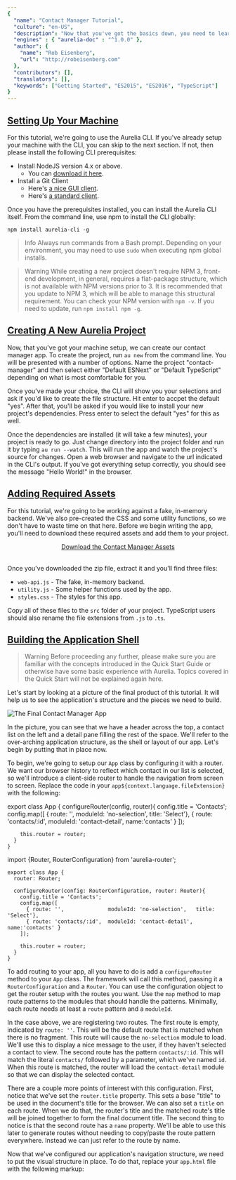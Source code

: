 ```yaml
---
{
  "name": "Contact Manager Tutorial",
  "culture": "en-US",
  "description": "Now that you've got the basics down, you need to learn how to use the CLI, build a more complex app and get a solid knowledge foundation for real-world work. In this tutorial we'll build a small contact manager app and demonstrate a variety of Aurelia's features as well as learn some useful techniques.",
  "engines" : { "aurelia-doc" : "^1.0.0" },
  "author": {
  	"name": "Rob Eisenberg",
  	"url": "http://robeisenberg.com"
  },
  "contributors": [],
  "translators": [],
  "keywords": ["Getting Started", "ES2015", "ES2016", "TypeScript"]
}
---
```

## [Setting Up Your Machine](aurelia-doc://section/1/version/1.0.0)

For this tutorial, we're going to use the Aurelia CLI. If you've already setup your machine with the CLI, you can skip to the next section. If not, then please install the following CLI prerequisites:

* Install NodeJS version 4.x or above.
    * You can [download it here](https://nodejs.org/en/).
* Install a Git Client
    * Here's [a nice GUI client](https://desktop.github.com).
    * Here's [a standard client](https://git-scm.com).

Once you have the prerequisites installed, you can install the Aurelia CLI itself. From the command line, use npm to install the CLI globally:

```
npm install aurelia-cli -g
```

> Info
> Always run commands from a Bash prompt. Depending on your environment, you may need to use `sudo` when executing npm global installs.

> Warning
> While creating a new project doesn't require NPM 3, front-end development, in general, requires a flat-package structure, which is not available with NPM versions prior to 3. It is recommended that you update to NPM 3, which will be able to manage this structural requirement. You can check your NPM version with `npm -v`. If you need to update, run `npm install npm -g`.

## [Creating A New Aurelia Project](aurelia-doc://section/2/version/1.0.0)

Now, that you've got your machine setup, we can create our contact manager app. To create the project, run `au new` from the command line. You will be presented with a number of options. Name the project "contact-manager" and then select either "Default ESNext" or "Default TypeScript" depending on what is most comfortable for you.

Once you've made your choice, the CLI will show you your selections and ask if you'd like to create the file structure. Hit enter to accpet the default "yes". After that, you'll be asked if you would like to install your new project's dependencies. Press enter to select the default "yes" for this as well.

Once the dependencies are installed (it will take a few minutes), your project is ready to go. Just change directory into the project folder and run it by typing `au run --watch`. This will run the app and watch the project's source for changes. Open a web browser and navigate to the url indicated in the CLI's output. If you've got everything setup correctly, you should see the message "Hello World!" in the browser.

## [Adding Required Assets](aurelia-doc://section/3/version/1.0.0)

For this tutorial, we're going to be working against a fake, in-memory backend. We've also pre-created the CSS and some utility functions, so we don't have to waste time on that here. Before we begin writing the app, you'll need to download these required assets and add them to your project.

<div style="text-align: center; margin-bottom: 32px">
  <a class="au-button" href="http://aurelia.io/downloads/contact-manager-assets.zip" target="_blank">Download the Contact Manager Assets</a>
</div>

Once you've downloaded the zip file, extract it and you'll find three files:

* `web-api.js` - The fake, in-memory backend.
* `utility.js` - Some helper functions used by the app.
* `styles.css` - The styles for this app.

Copy all of these files to the `src` folder of your project. TypeScript users should also rename the file extensions from `.js` to `.ts`.

## [Building the Application Shell](aurelia-doc://section/4/version/1.0.0)

> Warning
> Before proceeding any further, please make sure you are familiar with the concepts introduced in the Quick Start Guide or otherwise have some basic experience with Aurelia. Topics covered in the Quick Start will not be explained again here.

Let's start by looking at a picture of the final product of this tutorial. It will help us to see the application's structure and the pieces we need to build.

![The Final Contact Manager App](img/contact-app-final.png)

In the picture, you can see that we have a header across the top, a contact list on the left and a detail pane filling the rest of the space. We'll refer to the over-arching application structure, as the shell or layout of our app. Let's begin by putting that in place now.

To begin, we're going to setup our `App` class by configuring it with a router. We want our browser history to reflect which contact in our list is selected, so we'll introduce a client-side router to handle the navigation from screen to screen. Replace the code in your `app${context.language.fileExtension}` with the following:

<code-listing heading="app${context.language.fileExtension}">
  <source-code lang="ES 2015/ES Next">
    export class App {
      configureRouter(config, router){
        config.title = 'Contacts';
        config.map([
          { route: '',              moduleId: 'no-selection',   title: 'Select'},
          { route: 'contacts/:id',  moduleId: 'contact-detail', name:'contacts' }
        ]);

        this.router = router;
      }
    }
  </source-code>
  <source-code lang="TypeScript">
    import {Router, RouterConfiguration} from 'aurelia-router';

    export class App {
      router: Router;

      configureRouter(config: RouterConfiguration, router: Router){
        config.title = 'Contacts';
        config.map([
          { route: '',              moduleId: 'no-selection',   title: 'Select'},
          { route: 'contacts/:id',  moduleId: 'contact-detail', name:'contacts' }
        ]);

        this.router = router;
      }
    }
  </source-code>
</code-listing>

To add routing to your app, all you have to do is add a `configureRouter` method to your `App` class. The framework will call this method, passing it a `RouterConfiguration` and a `Router`. You can use the configuration object to get the router setup with the routes you want. Use the `map` method to map route patterns to the modules that should handle the patterns. Minimally, each route needs at least a `route` pattern and a `moduleId`.

In the case above, we are registering two routes. The first route is empty, indicated by `route: ''`. This will be the default route that is matched when there is no fragment. This route will cause the `no-selection` module to load. We'll use this to display a nice message to the user, if they haven't selected a contact to view. The second route has the pattern `contacts/:id`. This will match the literal `contacts/` followed by a parameter, which we've named `id`. When this route is matched, the router will load the `contact-detail` module so that we can display the selected contact.

There are a couple more points of interest with this configuration. First, notice that we've set the `router.title` property. This sets a base "title" to be used in the document's title for the browser. We can also set a `title` on each route. When we do that, the router's title and the matched route's title will be joined together to form the final document title. The second thing to notice is that the second route has a `name` property. We'll be able to use this later to generate routes without needing to copy/paste the route pattern everywhere. Instead we can just refer to the route by name.

Now that we've configured our application's navigation structure, we need to put the visual structure in place. To do that, replace your `app.html` file with the following markup:

<code-listing heading="app.html">
  <source-code lang="HTML">
    <template>
      <require from="bootstrap/css/bootstrap.css"></require>
      <require from="./styles.css"></require>

      <nav class="navbar navbar-default navbar-fixed-top" role="navigation">
        <div class="navbar-header">
          <a class="navbar-brand" href="#">
            <i class="fa fa-user"></i>
            <span>Contacts</span>
          </a>
        </div>
      </nav>

      <div class="container">
        <div class="row">
          <div class="col-md-4">Contact List Placeholder</div>
          <router-view class="col-md-8"></router-view>
        </div>
      </div>
    </template>
  </source-code>
</code-listing>

There are several interesting things to note about this view. First, take a look at the `require` elements at the top of the view. This is how we can "import" or "require" various resources into our view. It's the view equivalent of the ES 2015 "import" syntax. Just as JavaScript is modularized and requires importing of other resources, so do Aurelia views. In this specific case, we're indicating that we want to bring in bootstrap's CSS as well as our own custom styles. Of course, we haven't actually installed Bootstrap yet. We'll get to that in a minute.

Below the `require` elements, you can see a pretty standard structure. We have some HTML to setup a navbar at the top. Below that we have the application's main container div. This has two columns. The first will contain our contact list, indicated byt he placeholder div. The second contains a `router-view` custom element.

The `router-view` is provided by Aurelia and is a placeholder that indicated where the router should render the current route. This allows you to structure your application layout however you want, simply placing the `router-view` wherever you want to see the current page rendered. Whenever you have a `configureRouter` method, the view must also contain a `router-view`.

We're almost done setting up the application shell. Before we're done, we need to install Bootstrap. We'll be using that in this tutorial in order to give our application a decent appearance. In your own apps, you can use any CSS framework you like.

To get Bootstrap setup, we begin by installing the library itself with NPM. Execute the following on the command line to do this:

```
npm install bootstrap --save
```

Next, because Bootstrap uses jQuery, we want to install jQuery as well, like this:

```
npm install jquery@^2.2.4 --save
```

With these libraries installed, we now need to tell Aurelia which application bundle they should be included in and how to properly configure then with the module system. To do this, look in the `aurelia_project` folder and open up the `aurelia.json` file. This file contains all the information that the Aurelia CLI uses to build our project. If you scroll down, you will see a `bundles` section. There are two bundles defined by default: `app-bundle.js`, which contains your code and `vendor-bundle.js` which contains all 3rd party libraries. We need to add a new items to the `dependencies` array of the `app-bundle.js` bundle. Add the following two entries for jQuery and Bootstrap:

<code-listing heading="jQuery and Bootstrap Bundle Config">
  <source-code lang="JavaScript">
    "dependencies": [
      ...
      "jquery",
      {
        "name": "bootstrap",
        "path": "../node_modules/bootstrap/dist",
        "main": "js/bootstrap.min",
        "deps": ["jquery"],
        "exports": "$",
        "resources": [
          "css/bootstrap.css"
        ]
      },
      ...
    ]
  </source-code>
</code-listing>

You can read more about configuring 3rd party libraries in the documentation on the Aurelia CLI. For now, just know that this causes jQuery, Bootstrap and all necessary CSS to be included in the vendor bundle and makes it reachable through the module system.

## [Building Out the Default Route](aurelia-doc://section/5/version/1.0.0)

If you run the application now, you'll see a blank screen and the browser's console will display the following message:

```
Failed to load resource: the server responded with a status of 404 (Not Found) http://localhost:9000/src/no-selection.js
ERROR [app-router] Error: Script error for "no-selection"
```

This is actually expected. Why? Well, we have now configured a router, that router is matching on the empty route pattern we defined and it's trying to load the `no-selection` module, but we haven't created that yet. Let's do that now. Create a new file under `src` named `no-selection${context.language.fileExtension}` and give it the following code:

<code-listing heading="no-selection${context.language.fileExtension}">
  <source-code lang="ES 2015/ES Next">
    export class NoSelection {
      constructor() {
        this.message = "Please Select a Contact.";
      }
    }
  </source-code>
  <source-code lang="TypeScript">
    export class NoSelection {
      message = "Please Select a Contact.";
    }
  </source-code>
</code-listing>

This will provide the basic functionality for our "no selection" screen. All we want to do is display a message to our end user to select a contact. Now, let's add a view to render this view-model. Create another file named `no-selection.html` and add that to your `src` folder with the following contents:

<code-listing heading="no-selection.html">
  <source-code lang="HTML">
    <template>
      <div class="no-selection text-center">
        <h2>${message}</h2>
      </div>
    </template>
  </source-code>
</code-listing>

All it does is provide a container with some styling in order to display our message to the user. With this in place, you should now be able to run your application. If you haven't stopped/restarted it after editing the bundles, then you will need to do that now. When you run the application, you should see something like this:

![No Selection Screen](img/contact-app-no-selection.png)

## [Building Out the Contact List](aurelia-doc://section/6/version/1.0.0)

We've got the basic visual structure of our application in place and routing is now working. We've even created our first screen. However, it's not very interesting. We've got a `div` placeholder for the actual contact list at present. Let's go ahead and build that out, as a `contact-list` custom element.

Aurelia strives to be a self-consistent framework. As such, building a custom element is the same as creating your `App` component and your routed components. To create the `contact-list` custom element, start by creating a new file named `contact-list${context.language.fileExtension}` and add the following code:

<code-listing heading="contact-list${context.language.fileExtension}">
  <source-code lang="ES 2015">
    import {WebAPI} from './web-api';

    export class ContactList {
      static inject() { return [WebAPI] };

      constructor(api){
        this.api = api;
        this.contacts = [];
      }

      created(){
        this.api.getContactList().then(contacts => this.contacts = contacts);
      }

      select(contact){
        this.selectedId = contact.id;
        return true;
      }
    }
  </source-code>
  <source-code lang="ES Next">
    import {WebAPI} from './web-api';
    import {inject} from 'aurelia-framework';

    @inject(WebAPI)
    export class ContactList {
      constructor(api){
        this.api = api;
        this.contacts = [];
      }

      created(){
        this.api.getContactList().then(contacts => this.contacts = contacts);
      }

      select(contact){
        this.selectedId = contact.id;
        return true;
      }
    }
  </source-code>
  <source-code lang="TypeScript">
    import {WebAPI} from './web-api';
    import {inject} from 'aurelia-framework';

    @inject(WebAPI)
    export class ContactList {
      contacts;
      selectedId = 0;

      constructor(private api: WebAPI){ }

      created(){
        this.api.getContactList().then(contacts => this.contacts = contacts);
      }

      select(contact){
        this.selectedId = contact.id;
        return true;
      }
    }
  </source-code>
</code-listing>

The view-model for our custom element has a few notable characteristics. First, we're using dependency injection. Aurelia has its own dependency injection container which it uses to instantiate classes in your app. Classes can declare constructor dependencies through *inject metadata*. This looks a bit different depending on what language you are using. In ES 2015, you can declare an `inject` static method that returns an array of constructor dependencies while in ES Next and TypeScript, you can use an `inject` decorator to declare those dependencies. As you can see here, our `ContactList` class has a dependency on our `WebAPI` class. When Aurelia instantiates the contact list, it will first instantiate (or locate) an instance of the web API and "inject" that into the contact list's constructor.

The second thing to notice is the `created` method. All Aurelia components follow a component life-cycle. A developer can opt into any stage of the life-cycle by implementing the appropriate methods. In this case, we're implementing into the `created` hook which gets called after both the view-model and thew view are created. We're using this as an opportunity to call our API and get back the list of contacts, which we then store in our `contacts` property so we can bind it in the view.

Finally, we have a `select` method for selecting a contact. We'll revisit this shortly, after we take a look at how it's used in the view. On that note, create a `contact-list.html` file and use the following code for the view:

<code-listing heading="no-selection.html">
  <source-code lang="HTML">
    <template>
      <div class="contact-list">
        <ul class="list-group">
          <li repeat.for="contact of contacts" class="list-group-item ${contact.id === $parent.selectedId ? 'active' : ''}">
            <a route-href="route: contacts; params.bind: {id:contact.id}" click.delegate="$parent.select(contact)">
              <h4 class="list-group-item-heading">${contact.firstName} ${contact.lastName}</h4>
              <p class="list-group-item-text">${contact.email}</p>
            </a>
          </li>
        </ul>
      </div>
    </template>
  </source-code>
</code-listing>

The markup above begins by repeating an `li` for each contact of our contacts array. Take a look at the class attribute on the `li`. We've used an interesting technique here to add an `active` class if the contact's id is the same as the `selectedId` of the contact on our `ContactList` view-model. We've used the `$parent` special value to reach outside of the list's scope and into the parent view-model so we can test against that property. Throughout the list template, we've used basic string interpolation binding to show the `firstName`, 'lastName' and `email` of each contact.

Take special note of the `a` tag. First, we are using a custom attribute provided by Aurelia's routing system: `route-href`. This attribute can generate an href for a route, based on the route's name and a set of parameters. Remember how we named the contacts route in our configuration? Here we're using that by referencing the "contacts" route name and binding the contacts's `id` parameter as the route's `id` parameter. With this information, the router is able to generate the correct `href` on the `a` tag for each contact. Additionally, we've also wired up a `click` event. Why would we do this if the `href` is already going to handle navigating to the correct contact? Well, we're looking for instant user feedback. We want the list selection to happen ASAP, so we don't have to wait on the navigation system or on the loading of the contact data. To accomplish this, we use the `select` method to track the selected contact's `id` which allows us to instantly apply the selection style. Finally, normal use of `.trigger` or `.delegate` causes the default action of the event to be cancelled. But, if you return true from your method, as we have done above, it will be allowed to continue. Thus, when the user clicks on the contact, we immediately select the contact in the list and then the `href` is allowed to trigger the router, causing a navigation to the selected contact.

Ok, now that we've got the contact list built, we need to use it. To do that, update your `app.html` with the following markup:

<code-listing heading="app.html">
  <source-code lang="HTML">
    <template>
      <require from="bootstrap/css/bootstrap.css"></require>
      <require from="./styles.css"></require>
      <require from="./contact-list"></require>

      <nav class="navbar navbar-default navbar-fixed-top" role="navigation">
        <div class="navbar-header">
          <a class="navbar-brand" href="#">
            <i class="fa fa-user"></i>
            <span>Contacts</span>
          </a>
        </div>
      </nav>

      <div class="container">
        <div class="row">
          <contact-list class="col-md-4"></contact-list>
          <router-view class="col-md-8"></router-view>
        </div>
      </div>
    </template>
  </source-code>
</code-listing>

There are two important additions. First, we've added another `require` element at the top, to import our new `contact-list` into this view. Remember that views are encapsulated, just like modules. So, this makes the `contact-list` visible from within this view. Second, we now use the custom element, right above our `router-view`.

If you go ahead and run the application, you should now see something like this:

![The Contact List](img/contact-app-contact-list.png)

## [Building Out the Contact Detail Screen](aurelia-doc://section/7/version/1.0.0)

Ok, things are starting to come together, but we still can't view an individual contact. If you try selecting something from the list, you'll see an error like the following in the console:

```
ERROR [app-router] Error: Script error for "contact-detail"
```

Again, this is because the router is trying to route to the detail screen, but we have not yet created the component. So, let's do that next. Create a new file named `contact-detail${context.language.fileExtension}` and add the following code:

<code-listing heading="contact-detail${context.language.fileExtension}">
  <source-code lang="ES 2015">
    import {WebAPI} from './web-api';
    import {areEqual} from './utility';

    export class ContactDetail {
      static inject() { return [WebAPI]; }

      constructor(api){
        this.api = api;
      }

      activate(params, routeConfig) {
        this.routeConfig = routeConfig;

        return this.api.getContactDetails(params.id).then(contact => {
          this.contact = contact;
          this.routeConfig.navModel.setTitle(contact.firstName);
          this.originalContact = JSON.parse(JSON.stringify(contact));
        });
      }

      get canSave() {
        return this.contact.firstName && this.contact.lastName && !this.api.isRequesting;
      }

      save() {
        this.api.saveContact(this.contact).then(contact => {
          this.contact = contact;
          this.routeConfig.navModel.setTitle(contact.firstName);
          this.originalContact = JSON.parse(JSON.stringify(contact));
        });
      }

      canDeactivate() {
        if (!areEqual(this.originalContact, this.contact)){
          return confirm('You have unsaved changes. Are you sure you wish to leave?');
        }

        return true;
      }
    }
  </source-code>
  <source-code lang="ES Next">
    import {inject} from 'aurelia-framework';
    import {WebAPI} from './web-api';
    import {areEqual} from './utility';

    @inject(WebAPI)
    export class ContactDetail {
      constructor(api){
        this.api = api;
      }

      activate(params, routeConfig) {
        this.routeConfig = routeConfig;

        return this.api.getContactDetails(params.id).then(contact => {
          this.contact = contact;
          this.routeConfig.navModel.setTitle(contact.firstName);
          this.originalContact = JSON.parse(JSON.stringify(contact));
        });
      }

      get canSave() {
        return this.contact.firstName && this.contact.lastName && !this.api.isRequesting;
      }

      save() {
        this.api.saveContact(this.contact).then(contact => {
          this.contact = contact;
          this.routeConfig.navModel.setTitle(contact.firstName);
          this.originalContact = JSON.parse(JSON.stringify(contact));
        });
      }

      canDeactivate() {
        if (!areEqual(this.originalContact, this.contact)){
          return confirm('You have unsaved changes. Are you sure you wish to leave?');
        }

        return true;
      }
    }
  </source-code>
  <source-code lang="TypeScript">
    import {inject} from 'aurelia-framework';
    import {WebAPI} from './web-api';
    import {areEqual} from './utility';

    interface Contact {
      firstName: string;
      lastName: string;
      email: string;
    }

    @inject(WebAPI)
    export class ContactDetail {
      routeConfig;
      contact: Contact;
      originalContact: Contact;

      constructor(private api: WebAPI) { }

      activate(params, routeConfig) {
        this.routeConfig = routeConfig;

        return this.api.getContactDetails(params.id).then(contact => {
          this.contact = <Contact>contact;
          this.routeConfig.navModel.setTitle(this.contact.firstName);
          this.originalContact = JSON.parse(JSON.stringify(this.contact));
        });
      }

      get canSave() {
        return this.contact.firstName && this.contact.lastName && !this.api.isRequesting;
      }

      save() {
        this.api.saveContact(this.contact).then(contact => {
          this.contact = <Contact>contact;
          this.routeConfig.navModel.setTitle(this.contact.firstName);
          this.originalContact = JSON.parse(JSON.stringify(contact));
        });
      }

      canDeactivate() {
        if (!areEqual(this.originalContact, this.contact)) {
          return confirm('You have unsaved changes. Are you sure you wish to leave?');
        }

        return true;
      }
    }
  </source-code>
</code-listing>

Once again, we are using dependency injection to get an instance of our `WebAPI`. We need this to load the contact detail data. Next, we implement a method named `activate`. Remember when we mentioned that all components have a life-cycle? Well, there are additional life-cycle methods for *routed components*. `activate` is one such method and it gets invoked right before the router is about to activate the component. This is also how the router passes the component its route parameters. Let's dig in a bit more.

The first argument passed to `activate` is the `params` object. This object will have one property for every route param that was parsed as well as a property for each query string parameter. If you recall, our route pattern for the contact details screen was `contacts/:id`. So, our `params` object will have an `id` property with the requested contact's id. Using this `id` we call our `WebAPI` to retrieve the contact data. This API returns a `Promise` which we wait on and then store the loaded contact in a `contact` property so it's easy to bind to. We also make a copy of this object and store it in the `originalContact` property, so we can do some rudimentary checking to see if the data has been edited by the user at a later point.

The second argument passed to `activate` is the `routeConfig`. This is the same configuration object that you created to configure the router itself. You can get access to that here so that you can access any of its properties. The router generates a `navModel` for each `routeConfig`. Using the `navModel` you can dynamically set the title of the document for this route. So, we call `navModel.setTitle()` in order to set up the document's title with the name of the contact that we just loaded.

This screen demonstrates another part of the navigation lifecycle available to routed components: the `canDeactivate` hook. If present, this method is called before navigating away from the current component. It gives your component an opportunity to cancel navigation, if it desires.  In the case of the contact detail screen, we are comparing our `originalContact` to the current `contact`, using our `areEqual` helper method, in order to determine whether or not the user has made any changes to the data. If they have, we show a confirmation dialog to make sure they want to navigate away, since they would lose their changes. If the `canDeactivate` hook returns `true`, navigation is allowed; if false is returned, it is prevented and the route state is reverted.

If we take a brief look at the `save` method, we can see that this is just a brief call to the `WebAPI`'s `saveContact` method. After that succeeds, we update our `originalContact` to the latest version and then we update the document's title with the potentially new contact name.

Finally, we have a `canSave` computed property which we'll use in the view. This will help us show some simple feedback to the user to indicate whether the UI and data are in a state that allows for saving.

With that all in place, let's look at the view that will render this component:

<code-listing heading="contact-detail.html">
  <source-code lang="HTML">
    <template>
      <div class="panel panel-primary">
        <div class="panel-heading">
          <h3 class="panel-title">Profile</h3>
        </div>
        <div class="panel-body">
          <form role="form" class="form-horizontal">
            <div class="form-group">
              <label class="col-sm-2 control-label">First Name</label>
              <div class="col-sm-10">
                <input type="text" placeholder="first name" class="form-control" value.bind="contact.firstName">
              </div>
            </div>

            <div class="form-group">
              <label class="col-sm-2 control-label">Last Name</label>
              <div class="col-sm-10">
                <input type="text" placeholder="last name" class="form-control" value.bind="contact.lastName">
              </div>
            </div>

            <div class="form-group">
              <label class="col-sm-2 control-label">Email</label>
              <div class="col-sm-10">
                <input type="text" placeholder="email" class="form-control" value.bind="contact.email">
              </div>
            </div>

            <div class="form-group">
              <label class="col-sm-2 control-label">Phone Number</label>
              <div class="col-sm-10">
                <input type="text" placeholder="phone number" class="form-control" value.bind="contact.phoneNumber">
              </div>
            </div>
          </form>
        </div>
      </div>

      <div class="button-bar">
        <button class="btn btn-success" click.delegate="save()" disabled.bind="!canSave">Save</button>
      </div>
    </template>
  </source-code>
</code-listing>

Don't be intimidated by the amount of HTML above. It's mostly all basic form controls and bootstrap structures. If you look at the `input` elements, you will see that they all have a two-way binding to the appropriate contact's properties. The only real interesting part is the `button` element at the bottom. This button invokes `save` when clicked, but notice that it also has its `disabled` attribute bound to our `canSave` property. The result is that the user won't be able to save if the API is in the middle of a request or if there is missing contact information.

You should now be able to select contacts in the list, see their details, edit them, save and even see the confirm dialog on unsaved data navigations. It should look something like this:

![The Contact Details](img/contact-app-contact-detail.png)

## [Adding Pub/Sub Messaging](aurelia-doc://section/8/version/1.0.0)

If you play around with the application for a bit, you'll notice a few "buggy" behaviors:

* Refreshing the browser with a contact selected results in the correct contact being shown, but not in the correct contact list item being highlighted.
* If you edit some data, try to navigate away and then cancel, the contact list item selection will go out of sync, highlighting the contact you were going to before you cancelled, but not the current contact.
* If you edit some data and save, you will notice that changes in the name are not reflected in the list.

The reason for these issues is that we have two separate components, our `contact-list` and our `contact-detail` which both have their own internal data structures and behaviors, but which do have an affect on each other. The router is controlling the contact detail screen, so it's the ultimate source of truth and the contact list should sync with it. To handle this, we're going to increase the amount of information in our system by introducing pub/sub. Let's create a couple of messages that our `contact-detail` component can publish and then let the `contact-list` subscribe to those and respond appropriately.

<code-listing heading="messages${context.language.fileExtension}">
  <source-code lang="ES 2015">
    export class ContactUpdated {
      constructor(contact){
        this.contact = contact;
      }
    }

    export class ContactViewed {
      constructor(contact){
        this.contact = contact;
      }
    }
  </source-code>
  <source-code lang="ES Next">
    export class ContactUpdated {
      constructor(contact){
        this.contact = contact;
      }
    }

    export class ContactViewed {
      constructor(contact){
        this.contact = contact;
      }
    }
  </source-code>
  <source-code lang="TypeScript">
    export class ContactUpdated {
      constructor(public contact){ }
    }

    export class ContactViewed {
      constructor(public contact){ }
    }
  </source-code>
</code-listing>

Whenever the contact detail screen successfully saves a contact, we'll publish the `ContactUpdated` message and whenever the end user begins viewing a new contact, we'll publish the `ContactViewed` message. Each of these messages will carry the contact data along with it so that subscribers have contextual data related to the event. Next, let's update our `contact-detail` code to incorporate Aurelia's `EventAggregator` and publish the messages at the appropriate time:

<code-listing heading="contact-detail${context.language.fileExtension}">
  <source-code lang="ES 2015">
    import {EventAggregator} from 'aurelia-event-aggregator';
    import {WebAPI} from './web-api';
    import {ContactUpdated,ContactViewed} from './messages';
    import {areEqual} from './utility';

    export class ContactDetail {
      static inject = [WebAPI, EventAggregator];

      constructor(api, ea){
        this.api = api;
        this.ea = ea;
      }

      activate(params, routeConfig) {
        this.routeConfig = routeConfig;

        return this.api.getContactDetails(params.id).then(contact => {
          this.contact = contact;
          this.routeConfig.navModel.setTitle(contact.firstName);
          this.originalContact = JSON.parse(JSON.stringify(contact));
          this.ea.publish(new ContactViewed(contact));
        });
      }

      get canSave() {
        return this.contact.firstName && this.contact.lastName && !this.api.isRequesting;
      }

      save() {
        this.api.saveContact(this.contact).then(contact => {
          this.contact = contact;
          this.routeConfig.navModel.setTitle(contact.firstName);
          this.originalContact = JSON.parse(JSON.stringify(contact));
          this.ea.publish(new ContactUpdated(this.contact));
        });
      }

      canDeactivate() {
        if(!areEqual(this.originalContact, this.contact)){
          let result = confirm('You have unsaved changes. Are you sure you wish to leave?');

          if(!result){
            this.ea.publish(new ContactViewed(this.contact));
          }

          return result;
        }

        return true;
      }
    }
  </source-code>
  <source-code lang="ES Next">
    import {inject} from 'aurelia-framework';
    import {EventAggregator} from 'aurelia-event-aggregator';
    import {WebAPI} from './web-api';
    import {ContactUpdated,ContactViewed} from './messages';
    import {areEqual} from './utility';

    @inject(WebAPI, EventAggregator)
    export class ContactDetail {
      constructor(api, ea){
        this.api = api;
        this.ea = ea;
      }

      activate(params, routeConfig) {
        this.routeConfig = routeConfig;

        return this.api.getContactDetails(params.id).then(contact => {
          this.contact = contact;
          this.routeConfig.navModel.setTitle(contact.firstName);
          this.originalContact = JSON.parse(JSON.stringify(contact));
          this.ea.publish(new ContactViewed(contact));
        });
      }

      get canSave() {
        return this.contact.firstName && this.contact.lastName && !this.api.isRequesting;
      }

      save() {
        this.api.saveContact(this.contact).then(contact => {
          this.contact = contact;
          this.routeConfig.navModel.setTitle(contact.firstName);
          this.originalContact = JSON.parse(JSON.stringify(contact));
          this.ea.publish(new ContactUpdated(this.contact));
        });
      }

      canDeactivate() {
        if(!areEqual(this.originalContact, this.contact)){
          let result = confirm('You have unsaved changes. Are you sure you wish to leave?');

          if(!result){
            this.ea.publish(new ContactViewed(this.contact));
          }

          return result;
        }

        return true;
      }
    }
  </source-code>
  <source-code lang="TypeScript">
    import {inject} from 'aurelia-framework';
    import {EventAggregator} from 'aurelia-event-aggregator';
    import {WebAPI} from './web-api';
    import {ContactUpdated,ContactViewed} from './messages';
    import {areEqual} from './utility';

    interface Contact {
      firstName: string;
      lastName: string;
      email: string;
    }

    @inject(WebAPI, EventAggregator)
    export class ContactDetail {
      routeConfig;
      contact: Contact;
      originalContact: Contact;

      constructor(private api: WebAPI, private ea: EventAggregator) { }

      activate(params, routeConfig) {
        this.routeConfig = routeConfig;

        return this.api.getContactDetails(params.id).then(contact => {
          this.contact = <Contact>contact;
          this.routeConfig.navModel.setTitle(this.contact.firstName);
          this.originalContact = JSON.parse(JSON.stringify(this.contact));
          this.ea.publish(new ContactViewed(contact));
        });
      }

      get canSave() {
        return this.contact.firstName && this.contact.lastName && !this.api.isRequesting;
      }

      save() {
        this.api.saveContact(this.contact).then(contact => {
          this.contact = <Contact>contact;
          this.routeConfig.navModel.setTitle(this.contact.firstName);
          this.originalContact = JSON.parse(JSON.stringify(contact));
          this.ea.publish(new ContactUpdated(this.contact));
        });
      }

      canDeactivate() {
        if(!areEqual(this.originalContact, this.contact)){
          let result = confirm('You have unsaved changes. Are you sure you wish to leave?');

          if(!result){
            this.ea.publish(new ContactViewed(this.contact));
          }

          return result;
        }

        return true;
      }
    }
  </source-code>
</code-listing>

First, notice that we've both imported Aurelia's `EventAggregator` and configured it to be injected into the constructor of our `ContactDetail` class. We've also imported the two messages we created. Whenever a contact is loaded, we publish the `ContactViewed` message. Whenever a contact is saved, we publish the `ContactUpdated` message. Finally, if the user attempts to navigate away, but cancels, we reflect this by publishing another `ContactViewed` message, representing that they are returning to view the current contact.

With this messages in place, we can now enable any other component in our system to loosely subscribe to the new information in our system and use that data as appropriate to its internal needs. We'll go ahead and update the `contact-list` component to take advantage of this information to ensure that it is always in sync:

<code-listing heading="contact-list${context.language.fileExtension}">
  <source-code lang="ES 2015">
    import {EventAggregator} from 'aurelia-event-aggregator';
    import {WebAPI} from './web-api';
    import {ContactUpdated, ContactViewed} from './messages';

    export class ContactList {
      static inject = [WebAPI, EventAggregator];

      constructor(api, ea){
        this.api = api;
        this.contacts = [];

        ea.subscribe(ContactViewed, msg => this.select(msg.contact));
        ea.subscribe(ContactUpdated, msg => {
          let id = msg.contact.id;
          let found = this.contacts.find(x => x.id == id);
          Object.assign(found, msg.contact);
        });
      }

      created(){
        this.api.getContactList().then(contacts => this.contacts = contacts);
      }

      select(contact){
        this.selectedId = contact.id;
        return true;
      }
    }
  </source-code>
  <source-code lang="ES Next">
    import {EventAggregator} from 'aurelia-event-aggregator';
    import {WebAPI} from './web-api';
    import {ContactUpdated, ContactViewed} from './messages';
    import {inject} from 'aurelia-framework';

    @inject(WebAPI, EventAggregator)
    export class ContactList {
      constructor(api, ea){
        this.api = api;
        this.contacts = [];

        ea.subscribe(ContactViewed, msg => this.select(msg.contact));
        ea.subscribe(ContactUpdated, msg => {
          let id = msg.contact.id;
          let found = this.contacts.find(x => x.id == id);
          Object.assign(found, msg.contact);
        });
      }

      created(){
        this.api.getContactList().then(contacts => this.contacts = contacts);
      }

      select(contact){
        this.selectedId = contact.id;
        return true;
      }
    }
  </source-code>
  <source-code lang="TypeScript">
    import {EventAggregator} from 'aurelia-event-aggregator';
    import {WebAPI} from './web-api';
    import {ContactUpdated, ContactViewed} from './messages';
    import {inject} from 'aurelia-framework';

    @inject(WebAPI, EventAggregator)
    export class ContactList {
      contacts;
      selectedId = 0;

      constructor(private api: WebAPI, ea: EventAggregator){
        ea.subscribe(ContactViewed, msg => this.select(msg.contact));
        ea.subscribe(ContactUpdated, msg => {
          let id = msg.contact.id;
          let found = this.contacts.find(x => x.id == id);
          Object.assign(found, msg.contact);
        });
      }

      created(){
        this.api.getContactList().then(contacts => this.contacts = contacts);
      }

      select(contact){
        this.selectedId = contact.id;
        return true;
      }
    }
  </source-code>
</code-listing>

As you can see, we've just imported and injected our `EventAggregator` and then it's as simple as calling the `subscribe` method and passing it the message type and a callback. When the message is published, your callback is fired and passed the instance of the message type. In this case, we use these messages to update our selection as well as the details of the contact that are relevant to our list.

If you run the application now, you should see that everything is working as expected.

## [Adding A Loading Indicator](aurelia-doc://section/9/version/1.0.0)

Let's add one more final touch to this application. Whenever we're navigating from screen to screen or making a `WebAPI` request, let's show a loading indicator at the top of our app. To do this, we'll use a 3rd party library and create a custom Aurelia element to wrap it up.

Begin by installing the `nprogress` library with the following command:

```
npm install nprogress --save
```

Once this is installed, we'll need to make sure it gets configured in the proper bundle. Open your `aurelia.json` file again, find the bundles section and add the following entry to the dependencies array of the `vendor-bundle.js` bundle:

<code-listing heading="NProgress Bundle Config">
  <source-code lang="JavaScript">
    "dependencies": [
      ...
      {
        "name": "nprogress",
        "path": "../node_modules/nprogress",
        "main": "nprogress",
        "resources": [
          "nprogress.css"
        ]
      }
      ...
    ]
  </source-code>
</code-listing>

As you can see, we've configured the standard JavaScript main but are also including an additional CSS resource, just like we did with Bootstrap.

> Info: TypeScript Definition Files
> TypeScript users should note that when using 3rd party libraries, in order to make them work in a TypeScript project, you will either need to install the d.ts files or create them for yourself. In the case of NProgress, there are definition files available via Definitely Typed which can be installed with the Typings CLI. Assuming you have the Typings tool installed, you would install the definition files for NProgress with the following command: `typings install dt~nprogress --global --save
`

With that in place, let's create our `loading-indicator` custom element. In the `src/resources/elements` folder create a file named `loading-indicator${context.language.fileExtension}` and use the code below for its implementation:

<code-listing heading="loading-indicator${context.language.fileExtension}">
  <source-code lang="ES 2015">
    import * as nprogress from 'nprogress';
    import {bindable, noView, decorators} from 'aurelia-framework';

    export let LoadingIndicator = decorators(
      noView(['nprogress/nprogress.css']),
      bindable({name: 'loading', defaultValue: false})
    ).on(class {
      loadingChanged(newValue){
        if (newValue) {
          nprogress.start();
        } else {
          nprogress.done();
        }
      }
    });
  </source-code>
  <source-code lang="ES Next">
    import * as nprogress from 'nprogress';
    import {bindable, noView} from 'aurelia-framework';

    @noView(['nprogress/nprogress.css'])
    export class LoadingIndicator {
      @bindable loading = false;

      loadingChanged(newValue){
        if (newValue) {
          nprogress.start();
        } else {
          nprogress.done();
        }
      }
    }
  </source-code>
  <source-code lang="TypeScript">
    import * as nprogress from 'nprogress';
    import {bindable, noView} from 'aurelia-framework';

    @noView(['nprogress/nprogress.css'])
    export class LoadingIndicator {
      @bindable loading = false;

      loadingChanged(newValue){
        if (newValue) {
          nprogress.start();
        } else {
          nprogress.done();
        }
      }
    }
  </source-code>
</code-listing>

This code creates a custom element, but we're doing a few unique things here. First, since the entire rendering job is handled by the NProgress library, we don't need Aurelia's templating engine to render this component at all. So, we use the `noView()` decorator to tell Aurelia not to load a `loading-indicator.html`, compile it or do any of that rendering work. Additionally, the NProgress library requires some CSS to work, so we can declare that in the decorator as well. In the case of `noView`, this works exactly as if you had put this in a `require` element inside the view.

Next, we want our custom HTML element to have a `loading` property that we can bind to via an HTML attribute in the DOM. So, we declare that by using the `bindable` decorator. Whenever you have a `bindable`, by convention, you can optionally declare a *propertyName*Changed method that will be called whenever the binding system updates the property. So, we've added one of those so that we can toggle the NProgress indicator off and on, based on the value of that property.

Previously, when we created the `contact-list` component, we required that into the `app.html` view and used it, since all views are encapsulated. However, we're going to do something different in this case, as an example. Aurelia actually gives you the ability to globlalize view resources, such as custom elements. This is a convenience so that you don't have to require common resources repeatedly into every view. To do this, we need to register our element as a global resources. Open up the `resources/index${context.language.fileExtension}` file that's already in your solution, and change the code so that it has the registration as follows:

<code-listing heading="resources/index${context.language.fileExtension}">
  <source-code lang="ES 2015">
    export function configure(config) {
      config.globalResources(['./elements/loading-indicator']);
    }
  </source-code>
  <source-code lang="ES Next">
    export function configure(config) {
      config.globalResources(['./elements/loading-indicator']);
    }
  </source-code>
  <source-code lang="TypeScript">
    import {FrameworkConfiguration} from 'aurelia-framework';

    export function configure(config: FrameworkConfiguration) {
      config.globalResources(['./elements/loading-indicator']);
    }
  </source-code>
</code-listing>

With this registration in place, we can now use our new indicator in our `app.html`, but before we do that, we want to make one more change to our `app${context.language.fileExtension}`. We would like to be able to bind the indicator to the request state of our API, so we need to make that available in our `App` class. Update your `app${context.language.fileExtension}` as follows:

<code-listing heading="app${context.language.fileExtension}">
  <source-code lang="ES 2015">
    import {WebAPI} from './web-api';

    export class App {
      static inject() { return [WebAPI]; }

      constructor(api) {
        this.api = api;
      }

      configureRouter(config, router){
        config.title = 'Contacts';
        config.map([
          { route: '',              moduleId: 'no-selection',   title: 'Select'},
          { route: 'contacts/:id',  moduleId: 'contact-detail', name:'contacts' }
        ]);

        this.router = router;
      }
    }
  </source-code>
  <source-code lang="ES Next">
    import {inject} from 'aurelia-framework';
    import {WebAPI} from './web-api';

    @inject(WebAPI)
    export class App {
      constructor(api) {
        this.api = api;
      }

      configureRouter(config, router){
        config.title = 'Contacts';
        config.map([
          { route: '',              moduleId: 'no-selection',   title: 'Select'},
          { route: 'contacts/:id',  moduleId: 'contact-detail', name:'contacts' }
        ]);

        this.router = router;
      }
    }
  </source-code>
  <source-code lang="TypeScript">
    import {Router, RouterConfiguration} from 'aurelia-router';
    import {inject} from 'aurelia-framework';
    import {WebAPI} from './web-api';

    @inject(WebAPI)
    export class App {
      router: Router;

      constructor(public api: WebAPI) {}

      configureRouter(config: RouterConfiguration, router: Router){
        config.title = 'Contacts';
        config.map([
          { route: '',              moduleId: 'no-selection',   title: 'Select'},
          { route: 'contacts/:id',  moduleId: 'contact-detail', name:'contacts' }
        ]);

        this.router = router;
      }
    }
  </source-code>
</code-listing>

Ok, now that we've got an `api` property we can bind to, update your `app.html` to the final version that adds the `loading-indicator` and binds its `loading` property:

<code-listing heading="app.html">
  <source-code lang="HTML">
    <template>
      <require from="bootstrap/css/bootstrap.css"></require>
      <require from="./styles.css"></require>
      <require from="./contact-list"></require>

      <nav class="navbar navbar-default navbar-fixed-top" role="navigation">
        <div class="navbar-header">
          <a class="navbar-brand" href="#">
            <i class="fa fa-user"></i>
            <span>Contacts</span>
          </a>
        </div>
      </nav>

      <loading-indicator loading.bind="router.isNavigating || api.isRequesting"></loading-indicator>

      <div class="container">
        <div class="row">
          <contact-list class="col-md-4"></contact-list>
          <router-view class="col-md-8"></router-view>
        </div>
      </div>
    </template>
  </source-code>
</code-listing>

And with that, we've finished our app. Congratulations!

## [Next Steps](aurelia-doc://section/10/version/1.0.0)

Now that you've completed the tutorial, you may want to consider doing some additional research or development exercises to continue your learning and hone your skills. Here are a few ideas:

* Create a real backend for the app and use the [http-client or fetch-client](#/doc/article/aurelia/fetch-client/latest/http-services) to retrieve the data.
* Extend that application so that new contacts can be added.
* Extend the contact detail form with data validation.
* Learn more about [the component life-cycle](#/doc/article/aurelia/framework/latest/creating-components/1).
* Learn more about [the navigation life-cycle and routing](#/doc/article/aurelia/framework/latest/cheat-sheet/7).
* Expand your knowledge of [binding](#/doc/article/aurelia/binding/latest/binding-basics) and [templating](#/doc/article/aurelia/templating/latest/templating-basics).

## [Conclusion](aurelia-doc://section/11/version/1.0.0)

This tutorial presents a fairly simply application, but it provides an opportunity to demonstrate a number of interesting techniques. We hope it's helped you along in the process of learning Aurelia and we look forward to seeing what things you will build next.
